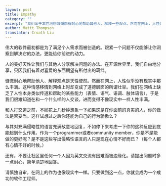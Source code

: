 ```yaml
---
layout: post
title: Empathy
category: ""
excerpt: "我们出于本性地想慷慨而有耐心地帮助其他人、解释一些观点。然而在网上，人性似乎没有现实中那么丰满。"
author: Mattt Thompson
translator: Croath Liu
---
```


伟大的软件最初都是为了满足个人需求而被创造的。跟紧一个问题不仅能够让你洞察到解决它的办法，更能给你前进的动力。

人的美好天性让我们与其他人分享解决问题的办法。在开源世界里，我们自由地分享，只因我们有着对喜爱的东西期望有所付出的羁绊。

慷慨耐心地帮助他人、解释观点是天性使然。然而在网上，人性似乎没有现实中那么丰满。这种情感移情到网络上时却变成了道德层面的所谓壮举。我们在网络上缺乏了人性本身类似传道和帮助的某些能力（表情、语气、语调、肢体语言），于是我们很难知道在和一个什么样的人交谈，进而变得不像现实中一样人性丰满。

和人打交道之前，不妨花上几秒钟想象一下如果这是在你面前的真实的人，你的做法是否妥当。这样试想过之后你还能为自己的行为骄傲么？

与其对充满侵略性的语言充满敌意地回复，不如停下来考虑一下你的这种反应到底能起到什么作用。作为一个programmer或者community member，你是不是能做的更好呢？是不是这些写出侵略性语言的人只是现在心情不好而已？（每个人都有心情不好的时候。）

还有，不要让社区里任何一个人因为英文交流有困难而被边缘化。请提出问题时多一点耐心，简单清楚地回答。

请慎独自审，在网上的作为也像现实中一样。只要做到这一点，你就会成为一个成功的软件工程师。

